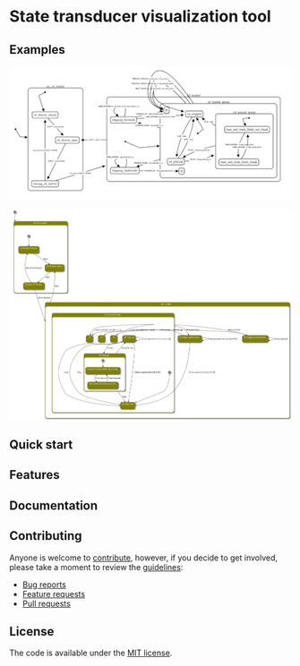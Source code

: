 # State transducer visualization tool

## Examples
![cd-player-dagre](./assets/cd-player-dagre-visually-adjusted.png)

![plantuml](./assets/bLRRQjj0.svg)
## Quick start


## Features


## Documentation

## Contributing

Anyone is welcome to [contribute](.github/CONTRIBUTING.md),
however, if you decide to get involved, please take a moment to review
the [guidelines](.github/CONTRIBUTING.md):

* [Bug reports](.github/CONTRIBUTING.md#bugs)
* [Feature requests](.github/CONTRIBUTING.md#features)
* [Pull requests](.github/CONTRIBUTING.md#pull-requests)


## License

The code is available under the [MIT license](LICENSE.txt).

